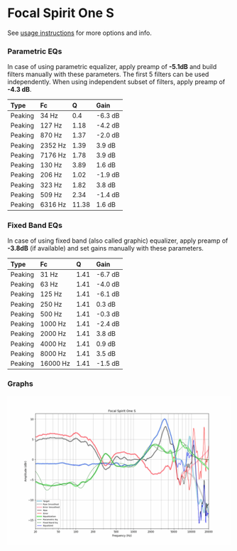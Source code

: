 # Focal Spirit One S
See [usage instructions](https://github.com/jaakkopasanen/AutoEq#usage) for more options and info.

### Parametric EQs
In case of using parametric equalizer, apply preamp of **-5.1dB** and build filters manually
with these parameters. The first 5 filters can be used independently.
When using independent subset of filters, apply preamp of **-4.3 dB**.

| Type    | Fc      |     Q | Gain    |
|:--------|:--------|:------|:--------|
| Peaking | 34 Hz   |  0.4  | -6.3 dB |
| Peaking | 127 Hz  |  1.18 | -4.2 dB |
| Peaking | 870 Hz  |  1.37 | -2.0 dB |
| Peaking | 2352 Hz |  1.39 | 3.9 dB  |
| Peaking | 7176 Hz |  1.78 | 3.9 dB  |
| Peaking | 130 Hz  |  3.89 | 1.6 dB  |
| Peaking | 206 Hz  |  1.02 | -1.9 dB |
| Peaking | 323 Hz  |  1.82 | 3.8 dB  |
| Peaking | 509 Hz  |  2.34 | -1.4 dB |
| Peaking | 6316 Hz | 11.38 | 1.6 dB  |

### Fixed Band EQs
In case of using fixed band (also called graphic) equalizer, apply preamp of **-3.8dB**
(if available) and set gains manually with these parameters.

| Type    | Fc       |    Q | Gain    |
|:--------|:---------|:-----|:--------|
| Peaking | 31 Hz    | 1.41 | -6.7 dB |
| Peaking | 63 Hz    | 1.41 | -4.0 dB |
| Peaking | 125 Hz   | 1.41 | -6.1 dB |
| Peaking | 250 Hz   | 1.41 | 0.3 dB  |
| Peaking | 500 Hz   | 1.41 | -0.3 dB |
| Peaking | 1000 Hz  | 1.41 | -2.4 dB |
| Peaking | 2000 Hz  | 1.41 | 3.8 dB  |
| Peaking | 4000 Hz  | 1.41 | 0.9 dB  |
| Peaking | 8000 Hz  | 1.41 | 3.5 dB  |
| Peaking | 16000 Hz | 1.41 | -1.5 dB |

### Graphs
![](./Focal%20Spirit%20One%20S.png)